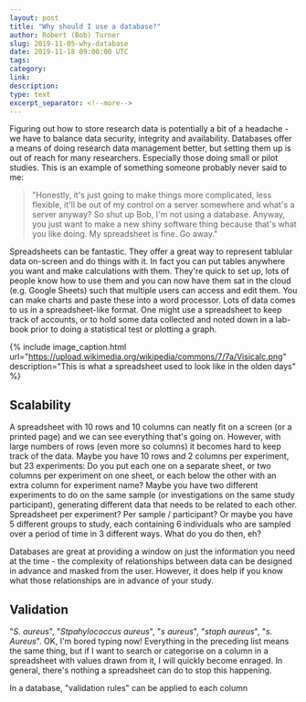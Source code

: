 ```yaml
---
layout: post
title: "Why should I use a database?"
author: Robert (Bob) Turner
slug: 2019-11-05-why-database
date: 2019-11-18 09:00:00 UTC
tags:
category:
link:
description:
type: text
excerpt_separator: <!--more-->
---
```


Figuring out how to store research data is potentially a bit of a headache - we have to balance data security, integrity and availability. Databases offer a means of doing research data management better, but setting them up is out of reach for many researchers. Especially those doing small or pilot studies. This is an example of something someone probably never said to me:

> "Honestly, it's just going to make things more complicated, less flexible, it'll be out of my control on a server somewhere and what's a server anyway? So shut up Bob, I'm not using a database. Anyway, you just want to make a new shiny software thing because that's what you like doing. My spreadsheet is fine. Go away."

<!--more-->

Spreadsheets can be fantastic. They offer a great way to represent tablular data on-screen and do things with it. In fact you can put tables anywhere you want and make calculations with them. They're quick to set up, lots of people know how to use them and you can now have them sat in the cloud (e.g. Google Sheets) such that multiple users can access and edit them. You can make charts and paste these into a word processor. Lots of data comes to us in a spreadsheet-like format. One might use a spreadsheet to keep track of accounts, or to hold some data collected and noted down in a lab-book prior to doing a statistical test or plotting a graph.

{% include image_caption.html url="https://upload.wikimedia.org/wikipedia/commons/7/7a/Visicalc.png" description="This is what a spreadsheet used to look like in the olden days" %}

## Scalability

A spreadsheet with 10 rows and 10 columns can neatly fit on a screen (or a printed page) and we can see everything that's going on. However, with large numbers of rows (even more so columns) it becomes hard to keep track of the data. Maybe you have 10 rows and 2 columns per experiment, but 23 experiments: Do you put each one on a separate sheet, or two columns per experiment on one sheet, or each below the other with an extra column for experiment name? Maybe you have two different experiments to do on the same sample (or investigations on the same study participant), generating different data that needs to be related to each other. Spreadsheet per experiment? Per sample / participant? Or maybe you have 5 different groups to study, each containing 6 individuals who are sampled over a period of time in 3 different ways. What do you do then, eh?

Databases are great at providing a window on just the information you need at the time - the complexity of relationships between data can be designed in advance and masked from the user. However, it does help if you know what those relationships are in advance of your study.

## Validation

"*S. aureus*", "*Stpahylococcus aureus*", "*s aureus*", "*staph aureus*", "*s. Aureus*". OK, I'm bored typing now! Everything in the preceding list means the same thing, but if I want to search or categorise on a column in a spreadsheet with values drawn from it, I will quickly become enraged. In general, there's nothing a spreadsheet can do to stop this happening.

In a database, "validation rules" can be applied to each column 
